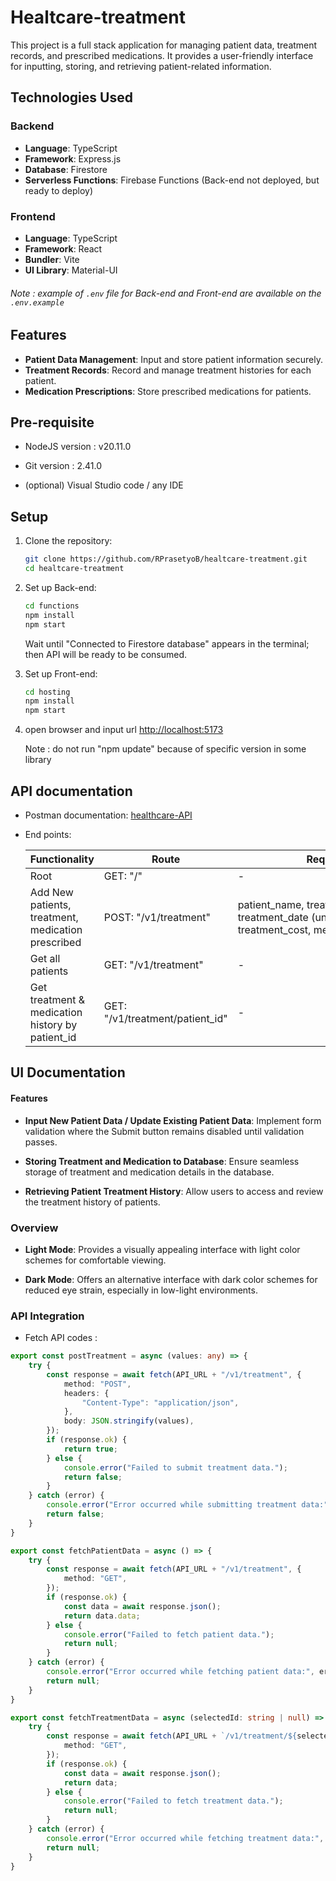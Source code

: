 # Healtcare-treatment

This project is a full stack application for managing patient data, treatment records, and prescribed medications. It provides a user-friendly interface for inputting, storing, and retrieving patient-related information.

## Technologies Used

### Backend

- **Language**: TypeScript
- **Framework**: Express.js
- **Database**: Firestore
- **Serverless Functions**: Firebase Functions (Back-end not deployed, but ready to deploy)

### Frontend

- **Language**: TypeScript
- **Framework**: React
- **Bundler**: Vite
- **UI Library**: Material-UI

###### Note : example of `.env` file for Back-end and Front-end are available on the `.env.example`

## Features

- **Patient Data Management**: Input and store patient information securely.
- **Treatment Records**: Record and manage treatment histories for each patient.
- **Medication Prescriptions**: Store prescribed medications for patients.

## Pre-requisite

- NodeJS version : v20.11.0

- Git version : 2.41.0

- (optional) Visual Studio code / any IDE

## Setup

1. Clone the repository:
   
   ```bash
   git clone https://github.com/RPrasetyoB/healtcare-treatment.git
   cd healtcare-treatment
   ```

2. Set up Back-end:
   
   ```bash
   cd functions
   npm install
   npm start
   ```
   
   Wait until "Connected to Firestore database" appears in the terminal; then API will be ready to be consumed.

3. Set up Front-end:
   
   ```bash
   cd hosting
   npm install
   npm start
   ```

4. open browser and input url [http://localhost:5173](http://localhost:5173)
   
   Note : do not run "npm update" because of specific version in some library

## API documentation

- Postman documentation: [healthcare-API](https://documenter.getpostman.com/view/30790473/2sA2rB1NQA)

- End points: 
  
  | Functionality                                      | Route                           | Req.body                                                                                               |
  | -------------------------------------------------- | ------------------------------- | ------------------------------------------------------------------------------------------------------ |
  | Root                                               | GET: "/"                        | -                                                                                                      |
  | Add New patients, treatment, medication prescribed | POST: "/v1/treatment"           | patient_name, treatment_description, treatment_date (unix date), treatment_cost, medication_prescribed |
  | Get all patients                                   | GET: "/v1/treatment"            | -                                                                                                      |
  | Get treatment & medication history by patient_id   | GET: "/v1/treatment/patient_id" | -                                                                                                      |

## UI Documentation

#### Features

- **Input New Patient Data / Update Existing Patient Data**: Implement form validation where the Submit button remains disabled until validation passes.

- **Storing Treatment and Medication to Database**: Ensure seamless storage of treatment and medication details in the database.

- **Retrieving Patient Treatment History**: Allow users to access and review the treatment history of patients.

### Overview

- **Light Mode**: Provides a visually appealing interface with light color schemes for comfortable viewing.

- **Dark Mode**: Offers an alternative interface with dark color schemes for reduced eye strain, especially in low-light environments.

### API Integration

- Fetch API codes :

```ts
export const postTreatment = async (values: any) => {
    try {
        const response = await fetch(API_URL + "/v1/treatment", {
            method: "POST",
            headers: {
                "Content-Type": "application/json",
            },
            body: JSON.stringify(values),
        });
        if (response.ok) {
            return true;
        } else {
            console.error("Failed to submit treatment data.");
            return false;
        }
    } catch (error) {
        console.error("Error occurred while submitting treatment data:", error);
        return false;
    }
}

export const fetchPatientData = async () => {
    try {
        const response = await fetch(API_URL + "/v1/treatment", {
            method: "GET",
        });
        if (response.ok) {
            const data = await response.json();
            return data.data;
        } else {
            console.error("Failed to fetch patient data.");
            return null;
        }
    } catch (error) {
        console.error("Error occurred while fetching patient data:", error);
        return null;
    }
}

export const fetchTreatmentData = async (selectedId: string | null) => {
    try {
        const response = await fetch(API_URL + `/v1/treatment/${selectedId}`, {
            method: "GET",
        });
        if (response.ok) {
            const data = await response.json();
            return data;
        } else {
            console.error("Failed to fetch treatment data.");
            return null;
        }
    } catch (error) {
        console.error("Error occurred while fetching treatment data:", error);
        return null;
    }
}
```
